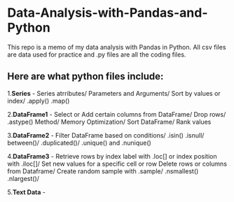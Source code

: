 # Data-Analysis-with-Pandas-and-Python

This repo is a memo of my data analysis with Pandas in Python. All csv files are data used for practice and .py files are all the coding files.

## Here are what python files include:

1.**Series** - Series atrributes/ Parameters and Arguments/ Sort by values or index/ .apply() .map()


2.**DataFrame1** - Select or Add certain columns from DataFrame/ Drop rows/ .astype() Method/ Memory Optimization/ Sort DataFrame/ Rank values


3.**DataFrame2** - Filter DataFrame based on conditions/ .isin() .isnull/ between()/ .duplicated()/ .unique() and .nunique()


4.**DataFrame3** - Retrieve rows by index label with .loc[] or index position with .iloc[]/ Set new values for a specific cell or row
               Delete rows or columns from Dataframe/ Create random sample with .sample/ .nsmallest() .nlargest()/

5.**Text Data** - 

 
